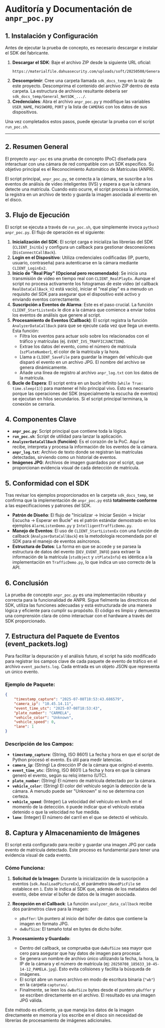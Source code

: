 # Auditoría y Documentación de `anpr_poc.py`

## 1. Instalación y Configuración

Antes de ejecutar la prueba de concepto, es necesario descargar e instalar el SDK del fabricante.

1.  **Descargar el SDK**: Baje el archivo ZIP desde la siguiente URL oficial:
    ```
    https://materialfile.dahuasecurity.com/uploads/soft/20250508/General_NetSDK_Eng_Python_linux64_IS_V3.060.0000000.0.R.250409.zip
    ```
2.  **Descomprimir**: Cree una carpeta llamada `sdk_docs_temp` en la raíz de este proyecto. Descomprima el contenido del archivo ZIP dentro de esta carpeta. La estructura de archivos resultante debería ser `sdk_docs_temp/General_NetSDK_.../`.
3.  **Credenciales**: Abra el archivo `anpr_poc.py` y modifique las variables `USER_NAME`, `PASSWORD`, `PORT` y la lista de `CAMERAS` con los datos de sus dispositivos.

Una vez completados estos pasos, puede ejecutar la prueba con el script `run_poc.sh`.

---

## 2. Resumen General

El proyecto `anpr-poc` es una prueba de concepto (PoC) diseñada para interactuar con una cámara de red compatible con un SDK específico. Su objetivo principal es el Reconocimiento Automático de Matrículas (ANPR).

El script principal, `anpr_poc.py`, se conecta a la cámara, se suscribe a los eventos de análisis de video inteligentes (IVS) y espera a que la cámara detecte una matrícula. Cuando esto ocurre, el script procesa la información, la registra en un archivo de texto y guarda la imagen asociada al evento en el disco.

## 3. Flujo de Ejecución

El script se ejecuta a través de `run_poc.sh`, que simplemente invoca `python3 anpr_poc.py`. El flujo de operación es el siguiente:

1.  **Inicialización del SDK**: El script carga e inicializa las librerías del SDK (`CLIENT_InitEx`) y configura un callback para gestionar desconexiones (`DisConnectCallBack`).
2.  **Login en el Dispositivo**: Utiliza credenciales codificadas (IP, puerto, usuario, contraseña) para autenticarse en la cámara mediante `CLIENT_LoginEx2`.
3.  **Inicio de "Real Play" (Opcional pero recomendado)**: Se inicia una transmisión de video en tiempo real con `CLIENT_RealPlayEx`. Aunque el script no procesa activamente los fotogramas de este video (el callback `RealDataCallBack_V2` está vacío), iniciar el "real play" es a menudo un requisito del SDK para asegurar que el dispositivo esté activo y enviando eventos correctamente.
4.  **Suscripción a Eventos de Alarma**: Este es el paso crucial. La función `CLIENT_StartListenEx` le dice a la cámara que comience a enviar todos los eventos de análisis que genere al script.
5.  **Procesamiento de Eventos (Callback)**: El script registra la función `AnalyzerDataCallBack` para que se ejecute cada vez que llega un evento. Esta función:
    *   Filtra los eventos para actuar solo sobre los relacionados con el tráfico y matrículas (ej. `EVENT_IVS_TRAFFICJUNCTION`).
    *   Extrae los datos del evento, como el número de matrícula (`szPlateNumber`), el color de la matrícula y la hora.
    *   Llama a `CLIENT_SaveFile` para guardar la imagen del vehículo que disparó el evento en un archivo JPG. El nombre del archivo se genera dinámicamente.
    *   Añade una línea de registro al archivo `anpr_log.txt` con los datos de la matrícula.
6.  **Bucle de Espera**: El script entra en un bucle infinito (`while True: time.sleep(1)`) para mantener el hilo principal vivo. Esto es necesario porque las operaciones del SDK (especialmente la escucha de eventos) se ejecutan en hilos secundarios. Si el script principal terminara, la conexión se cerraría.

## 4. Componentes Clave

*   **`anpr_poc.py`**: Script principal que contiene toda la lógica.
*   **`run_poc.sh`**: Script de utilidad para lanzar la aplicación.
*   **`AnalyzerDataCallBack` (función)**: Es el corazón de la PoC. Aquí se recibe, interpreta y procesa la información de los eventos de la cámara.
*   **`anpr_log.txt`**: Archivo de texto donde se registran las matrículas detectadas, sirviendo como un historial de eventos.
*   **Imágenes JPG**: Archivos de imagen guardados por el script, que proporcionan evidencia visual de cada detección de matrícula.

## 5. Conformidad con el SDK

Tras revisar los ejemplos proporcionados en la carpeta `sdk_docs_temp`, se confirma que la implementación de `anpr_poc.py` está **totalmente conforme** a las especificaciones y patrones del SDK.

*   **Patrón de Diseño**: El flujo de "Inicializar -> Iniciar Sesión -> Iniciar Escucha -> Esperar en Bucle" es el patrón estándar demostrado en los ejemplos `AlarmListenDemo.py` y `IntelligentTrafficDemo.py`.
*   **Manejo de Eventos**: El uso de `CLIENT_StartListenEx` con una función de callback (`AnalyzerDataCallBack`) es la metodología recomendada por el SDK para el manejo de eventos asíncronos.
*   **Estructura de Datos**: La forma en que se accede y se parsea la estructura de datos del evento (`DEV_EVENT_INFO`) para extraer la información de la matrícula (`stuObject` y `stPlateInfo`) es idéntica a la implementación en `TrafficDemo.py`, lo que indica un uso correcto de la API.

## 6. Conclusión

La prueba de concepto `anpr_poc.py` es una implementación robusta y correcta para la funcionalidad de ANPR. Sigue fielmente las directrices del SDK, utiliza las funciones adecuadas y está estructurada de una manera lógica y eficiente para cumplir su propósito. El código es limpio y demuestra una comprensión clara de cómo interactuar con el hardware a través del SDK proporcionado.

## 7. Estructura del Paquete de Eventos (event_packets.log)

Para facilitar la depuración y el análisis futuro, el script ha sido modificado para registrar los campos clave de cada paquete de evento de tráfico en el archivo `event_packets.log`. Cada entrada es un objeto JSON que representa un único evento.

### Ejemplo de Paquete:

```json
{
    "timestamp_capture": "2025-07-08T18:53:43.686579",
    "camera_ip": "10.45.14.11",
    "event_time_utc": "2025-07-08T18:53:43",
    "plate_number": "CARMELA",
    "vehicle_color": "Unknown",
    "vehicle_speed": 0,
    "lane": 1
}
```

### Descripción de los Campos:

*   **`timestamp_capture`**: (String, ISO 8601) La fecha y hora en que el script de Python procesó el evento. Es útil para medir latencias.
*   **`camera_ip`**: (String) La dirección IP de la cámara que originó el evento.
*   **`event_time_utc`**: (String, ISO 8601) La fecha y hora en que la cámara generó el evento, según su reloj interno (UTC).
*   **`plate_number`**: (String) El número de matrícula detectado por la cámara.
*   **`vehicle_color`**: (String) El color del vehículo según la detección de la cámara. A menudo puede ser "Unknown" si no se determina con certeza.
*   **`vehicle_speed`**: (Integer) La velocidad del vehículo en km/h en el momento de la detección. `0` puede indicar que el vehículo estaba detenido o que la velocidad no fue medida.
*   **`lane`**: (Integer) El número del carril en el que se detectó el vehículo.

## 8. Captura y Almacenamiento de Imágenes

El script está configurado para recibir y guardar una imagen JPG por cada evento de matrícula detectado. Este proceso es fundamental para tener una evidencia visual de cada evento.

### Cómo Funciona:

1.  **Solicitud de la Imagen**: Durante la inicialización de la suscripción a eventos (`sdk.RealLoadPictureEx`), el parámetro `bNeedPicFile` se establece en `1`. Esto le indica al SDK que, además de los metadatos del evento, debe enviar el búfer de datos de la imagen asociada.

2.  **Recepción en el Callback**: La función `analyzer_data_callback` recibe dos parámetros clave para la imagen:
    *   `pBuffer`: Un puntero al inicio del búfer de datos que contiene la imagen en formato JPG.
    *   `dwBufSize`: El tamaño total en bytes de dicho búfer.

3.  **Procesamiento y Guardado**:
    *   Dentro del callback, se comprueba que `dwBufSize` sea mayor que cero para asegurar que hay datos de imagen para procesar.
    *   Se genera un nombre de archivo único utilizando la fecha, la hora, la IP de la cámara y el número de matrícula (ej: `20250708_185633_10-45-14-12_PAMELA.jpg`). Esto evita colisiones y facilita la búsqueda de imágenes.
    *   El script abre un nuevo archivo en modo de escritura binaria (`"wb"`) en la carpeta `capturas/`.
    *   Finalmente, se leen los `dwBufSize` bytes desde el puntero `pBuffer` y se escriben directamente en el archivo. El resultado es una imagen JPG válida.

Este método es eficiente, ya que maneja los datos de la imagen directamente en memoria y los escribe en el disco sin necesidad de librerías de procesamiento de imágenes adicionales.
